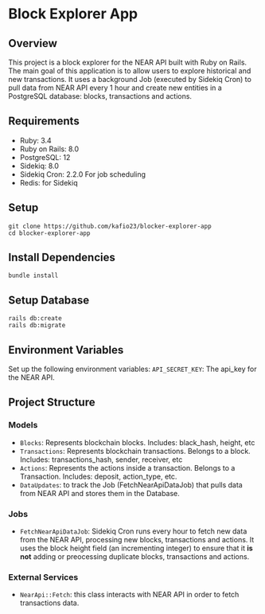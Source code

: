 # Block Explorer App

## Overview
This project is a block explorer for the NEAR API built with Ruby on Rails. The main goal of this application is to allow users to explore historical and new transactions. It uses a background Job (executed by Sidekiq Cron) to pull data from NEAR API every 1 hour and create new entities in a PostgreSQL database: blocks, transactions and actions.

## Requirements
- Ruby: 3.4
- Ruby on Rails: 8.0
- PostgreSQL: 12
- Sidekiq: 8.0
- Sidekiq Cron: 2.2.0 For job scheduling
- Redis: for Sidekiq

## Setup
```
git clone https://github.com/kafio23/blocker-explorer-app
cd blocker-explorer-app
```

## Install Dependencies
```
bundle install
```

## Setup Database
```
rails db:create
rails db:migrate
```

## Environment Variables
Set up the following environment variables:
`API_SECRET_KEY`: The api_key for the NEAR API.

## Project Structure
### Models
* `Blocks`: Represents blockchain blocks. Includes: black_hash, height, etc
* `Transactions`: Represents blockchain transactions. Belongs to a block. Includes: transactions_hash, sender, receiver, etc
* `Actions`: Represents the actions inside a transaction. Belongs to a Transaction. Includes: deposit, action_type, etc.
* `DataUpdates`: to track the Job (FetchNearApiDataJob) that pulls data from NEAR API and stores them in the Database.

### Jobs
* `FetchNearApiDataJob`: Sidekiq Cron runs every hour to fetch new data from the NEAR API, processing new blocks, transactions and actions. It uses the block height field (an incrementing integer) to ensure that it **is not** adding or preocessing duplicate blocks, transactions and actions.

### External Services
* `NearApi::Fetch`: this class interacts with NEAR API in order to fetch transactions data. 
